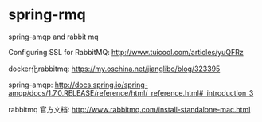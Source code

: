 # spring-rmq
spring-amqp and rabbit mq

Configuring SSL for RabbitMQ:
http://www.tuicool.com/articles/yuQFRz

docker化rabbitmq:
https://my.oschina.net/jianglibo/blog/323395

spring-amqp:
http://docs.spring.io/spring-amqp/docs/1.7.0.RELEASE/reference/html/_reference.html#_introduction_3

rabbitmq 官方文档:
http://www.rabbitmq.com/install-standalone-mac.html


